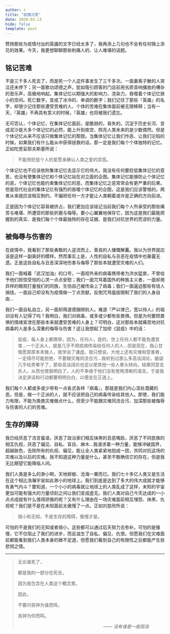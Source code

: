 ```yaml
---
author: τ
title: "疫情沉思"
date: 2020-03-13
hide: false
template: post
---
```


赞扬那些为疫情付出的英雄的文字已经太多了，我再添上几句也不会有任何锦上添花的效果。今天，我更想聊聊那些刺痛人的、让人难堪的话题。

## 铭记苦难

不是三千多人死去了，而是死一个人这件事发生了三千多次。一面妻离子散的人哭泣还未停下；另一面歌功颂德之声，犹如吸引顾客的门店前用劣质音响播放的嘈杂的音乐声，高傲地响起。集体记忆以期强大的影响力、渲染力，吞噬着个体记忆狭小的空间。死亡数字，变成了冰冷的、单调的数字；我们记住了那些『英雄』的名字，却很少记住那些遭受苦难的人、个体的苦难在集体面前被无限稀释；当有一天，『英雄』不再具有意义的时候，『英雄』也将被我们遗忘。

无可否认，个体记忆，在集体记忆面前，是脆弱的，易失的。沉淀于历史长河、变成泥沙是大多个体记忆的必然，能上升到夜空、照亮人类未来的是少数偶然。但是个体记忆从来不应该只做集体记忆的帮腔。当集体记忆让我们作恶、让我们沦陷的时候，如果我们有什么能从中获得拯救的话，那一定是我们每个个体独特的记忆。正如陀思妥耶夫斯基所说：

> 不能用贬低个人的爱愿来确认人类之爱的崇高。

个体记忆也不应该依附集体记忆去显示它的伟大。我没有任何要贬低集体记忆的意思，也没有使集体记忆和个体记忆站在对立面的企图。集体记忆能够防止个体记忆的恶，个体记忆也能约束集体记忆的恶，而集体记忆之恶常常会有更严重的后果。但是现代社会的集体记忆有强烈的吞噬个体记忆的企图，这是我们应该警惕的。两者从来就应该相互制约，不偏袒任何一方才能让人类朝着或许是正确的方向前进。

正是因为个体记忆容易被挤占，我们更加应该铭记当前我们每个人所承受的那些痛苦与难堪、所遭受的那些折磨与侮辱。要小心翼翼地保存它，因为这是我们最能把握到的真实、是我们每个个体最独特的存在证据、是我们对抗世界的荒谬的力量。

## 被侮辱与伤害的

在疫情中，我看到了那些勇敢的人逆流而上、善良的人慷慨解囊。我以为世界就应该是这样一副美好的模样。然而事实上是，人性的自私与丑恶在疫情中也暴露无遗。正是这些自私与丑恶深深地伤害与侮辱了那些本就遭受灾难的人们。

我们一面喊着『武汉加油』的口号，一面视外来的病毒携带者为洪水猛兽，不曾给予他们担惊受怕的心灵一点点安慰；我们一面咒骂着国外的种族主义者，一面却用异样的眼观打量我们的同族，生怕自己被传染上了病毒；我们一面逼迫那些有钱人捐钱，一面自己却没有为疫情做一丁点贡献，反倒咒骂瘟疫限制了我们的人身自由…

我们一面自私自立，另一面却用道德捆绑别人。难道『严以律己，宽以待人』的祖训没有人记得了吗？我明白，我们对病毒，或多或少都有些畏惧。但是为何要把畏惧的情绪宣泄在那些本来就遭受苦难的人身上？可明白，这对那些本就痛苦地对抗病毒的人是多么深重的侮辱与伤害？这让我想起了加缪《鼠疫》中的话：

> 鼠疫，每人身上都携带，因为，任何人，是的，世上任何人都不能免遭其害…一个正派人，就是几乎不把疫病传染给任何人的人…但是现在，我心甘情愿原原本本做人，我学会了谦虚。我只想说，大地上还有灾难和受害者，一定得尽可能拒绝，不要跟灾难同流合污…我听到过那么多高谈阔论，脑袋几乎给弄晕乎了，那些高谈阔论也足以使其他一些人晕头转向，结果同意去杀人，从而也使我明白了，人的不幸缘于他们没有使用清晰的语言。于是我决定讲话和行动都要明明白白，以便走在正道上。

我们每个人都或多或少带有一点各式各样『病毒』，那就是我们内心深处潜藏的恶。但是，做一个正派的人，就不应该把自己的病毒传染给其他人。即使，我们能力有限，不能为挽救灾难做点什么，但至少不能跟灾难同流合污、加深那些被侮辱与伤害的人们的苦难。

## 生存的障碍

我已经厌恶了流言蜚语，厌恶了政治家们相互抹黑的丑恶嘴脸，厌恶了不同民族的相互仇视，厌恶了偏见、自私、盲目、麻木…我渴求着一种力量，能够冲破国界，超越肤色，去除所有的仇视、偏见，能让全人类紧紧地抱成一团，共同对抗这场的灾难以及以后的灾难。我不知道这种力量是什么，甚至不敢确信它的存在，但是我无比期望它能降临人间。

我们人类是多么的渺小啊，天地蜉蝣、沧海一粟而已。我们七十多亿人类又是生活在这个相比浩瀚宇宙如此渺小的地球上。我们到底是达到了多大的伟大成就才能够有勇气内斗？要知道，一个小小的病毒就让地球上的人类乱成了这样，未知的宇宙更加可能有强大的力量顷刻之间让我们变成虚无。我们人类对自己今天达成的一小点点成就有什么值得骄傲的呢？又有什么理由在一场灾难面前相互埋怨、抹黑、仇视呢？我们是不是在未知面前太傲慢了一点。正如刘慈欣所说：

> 弱小和无知，不是生存的障碍，傲慢才是。

可怕的不是我们的无知或者弱小，这些都可以通过后天努力去弥补。可怕的是傲慢，它不仅阻止了我们的进步，而且滋生了自私、偏见、仇恨。但愿我们在灾难面前都能看到我们人类本身的微不足道，但愿我们看到自己的有限性之后都能产生些悲悯之情。

---
> 无论谁死了，
>
> 都是我的一部分在死去，
>
> 因为我包含在人类这个概念里。
>
> 因此，
>
> 不要问丧钟为谁而鸣，
>
> 丧钟为你而鸣。
>
> <footer style="text-align:right; margin-right:50px"> <cite>—— 没有谁是一座孤岛</cite> </footer>

